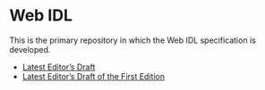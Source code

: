 Web IDL
=======

This is the primary repository in which the Web IDL specification is developed.

* [Latest Editor’s Draft](http://heycam.github.io/webidl/)
* [Latest Editor’s Draft of the First Edition](http://heycam.github.io/webidl/v1.html)
